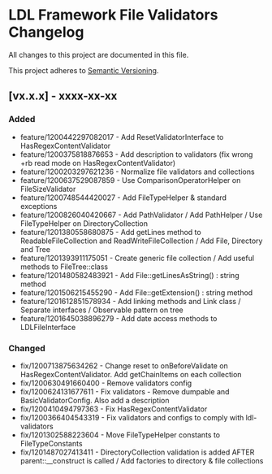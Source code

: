 # LDL Framework File Validators Changelog

All changes to this project are documented in this file.

This project adheres to [Semantic Versioning](https://semver.org/spec/v2.0.0.html).

## [vx.x.x] - xxxx-xx-xx

### Added

- feature/1200442297082017 - Add ResetValidatorInterface to HasRegexContentValidator
- feature/1200375818876653 - Add description to validators (fix wrong +rb read mode on HasRegexContentValidator)
- feature/1200203297621236 - Normalize file validators and collections
- feature/1200637529087859 - Use ComparisonOperatorHelper on FileSizeValidator
- feature/1200748544420027 - Add FileTypeHelper & standard exceptions
- feature/1200826040420667 - Add PathValidator / Add PathHelper / Use FileTypeHelper on DirectoryCollection
- feature/1201380558680875 - Add getLines method to ReadableFileCollection and ReadWriteFileCollection / Add File, Directory and Tree 
- feature/1201393911175051 - Create generic file collection / Add useful methods to FileTree::class
- feature/1201480582483921 - Add File::getLinesAsString() : string method
- feature/1201506215455290 - Add File::getExtension() : string method
- feature/1201612851578934 - Add linking methods and Link class / Separate interfaces / Observable pattern on tree
- feature/1201645038896279 - Add date access methods to LDLFileInterface

### Changed

- fix/1200713875634262 - Change reset to onBeforeValidate on HasRegexContentValidator. Add getChainItems on each collection
- fix/1200630491660400 - Remove validators config
- fix/1200624131677611 - Fix validators - Remove dumpable and BasicValidatorConfig. Also add a description
- fix/1200410494797363 - Fix HasRegexContentValidator
- fix/1200366404543319 - Fix validators and configs to comply with ldl-validators
- fix/1201302588223604 - Move FileTypeHelper constants to FileTypeConstants
- fix/1201487027413411 - DirectoryCollection validation is added AFTER parent::__construct is called / Add factories to directory & file collections

